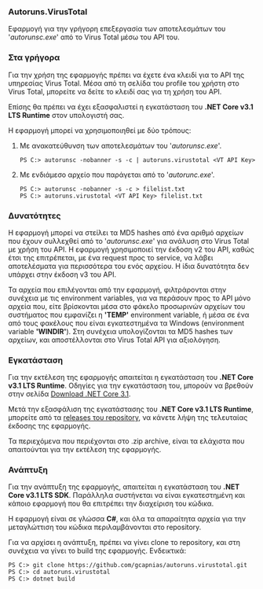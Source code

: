﻿### Autoruns.VirusTotal

Εφαρμογή για την γρήγορη επεξεργασία των αποτελεσμάτων του '*autorunsc.exe*' από το Virus Total μέσω του API του.

### Στα γρήγορα

Για την χρήση της εφαρμογής πρέπει να έχετε ένα κλειδί για το API της υπηρεσίας Virus Total. Μέσα από τη σελίδα του profile του χρήστη στο Virus Total, μπορείτε να δείτε το κλειδί σας για τη χρήση του API. 

Επίσης θα πρέπει να έχει εξασφαλιστεί η εγκατάσταση του **.NET Core v3.1 LTS Runtime** στον υπολογιστή σας.

Η εφαρμογή μπορεί να χρησιμοποιηθεί με δύο τρόπους:

1. Με ανακατεύθυνση των αποτελεσμάτων του '*autorunsc.exe*'.   
   
   ```
   PS C:> autorunsc -nobanner -s -c | autoruns.virustotal <VT API Key>
   ```

2. Με ενδιάμεσο αρχείο που παράγεται από το '*autorunc.exe*'.
   
   ```
   PS C:> autorunsc -nobanner -s -c > filelist.txt
   PS C:> autoruns.virustotal <VT API Key> filelist.txt
   ```

### Δυνατότητες

Η εφαρμογή μπορεί να στείλει τα MD5 hashes από ένα αριθμό αρχείων που έχουν συλλεχθεί από το '*autorunsc.exe*' για ανάλυση στο Virus Total με χρήση του API. Η εφαρμογή χρησιμοποιεί την έκδοση v2 του API, καθώς έτσι της επιτρέπεται, με ένα request προς το service, να λάβει αποτελέσματα για περισσότερα του ενός αρχείου. Η ίδια δυνατότητα δεν υπάρχει στην έκδοση v3 του API.

Τα αρχεία που επιλέγονται από την εφαρμογή, φιλτράρονται στην συνέχεια με τις environment variables, για να περάσουν προς το API μόνο αρχεία που, είτε βρίσκονται μέσα στο φάκελο προσωρινών αρχείων του συστήματος που εμφανίζει η **'TEMP'** environment variable, ή μέσα σε ένα από τους φακέλους που είναι εγκατεστημένα τα Windows (environment variable **'WINDIR'**). Στη συνέχεια υπολογίζονται τα MD5 hashes των αρχείων, και αποστέλλονται στο Virus Total API για αξιολόγηση.

### Εγκατάσταση

Για την εκτέλεση της εφαρμογής απαιτείται η εγκατάσταση του **.NET Core v3.1 LTS Runtime**. Οδηγίες για την εγκατάσταση του, μπορούν να βρεθούν στην σελίδα [Download .NET Core 3.1](https://dotnet.microsoft.com/en-us/download/dotnet/3.1).

Μετά την εξασφάλιση της εγκατάστασης του **.NET Core v3.1 LTS Runtime**, μπορείτε από τα [releases του repository](https://github.com/gcapnias/autoruns.virustotal/releases), να κάνετε λήψη της τελευταίας έκδοσης της εφαρμογής.

Τα περιεχόμενα που περιέχονται στο .zip archive, είναι τα ελάχιστα που απαιτούνται για την εκτέλεση της εφαρμογής.

### Ανάπτυξη

Για την ανάπτυξη της εφαρμογής, απαιτείται η εγκατάσταση του **.NET Core v3.1 LTS SDK**. Παράλληλα συστήνεται να είναι εγκατεστημένη και κάποιο εφαρμογή που θα επιτρέπει την διαχείριση του κώδικα.

Η εφαρμογή είναι σε γλώσσα **C#**, και όλα τα απαραίτητα αρχεία για την μεταγλώττιση του κώδικα περιλαμβάνονται στο repository.

Για να αρχίσει η ανάπτυξη, πρέπει να γίνει clone το repository, και στη συνέχεια να γίνει το build της εφαρμογής. Ενδεικτικά:

```
PS C:> git clone https://github.com/gcapnias/autoruns.virustotal.git
PS C:> cd autoruns.virustotal
PS C:> dotnet build
```

